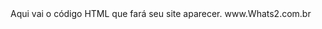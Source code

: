 <!DOCTYPE html>
<html lang="pt-br">
  <head>
    <title>Whatsapp 2 </title>
    <meta charset="utf-8">
  </head>
  <body>
    Aqui vai o código HTML que fará seu site aparecer.
  </body>www.Whats2.com.br
</html
